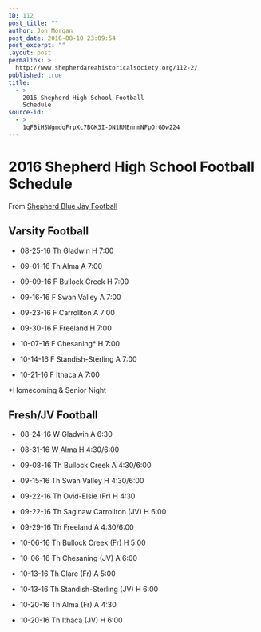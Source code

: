 ```yaml
---
ID: 112
post_title: ""
author: Jon Morgan
post_date: 2016-08-10 23:09:54
post_excerpt: ""
layout: post
permalink: >
  http://www.shepherdareahistoricalsociety.org/112-2/
published: true
title:
  - >
    2016 Shepherd High School Football
    Schedule
source-id:
  - >
    1qFBiHSWgmdqFrpXc7BGK3I-DN1RMEnnmNFpOrGDw224
---
```

# 2016 Shepherd High School Football Schedule

From [Shepherd Blue Jay Football](https://www.facebook.com/shepherdfootball/posts/583499215158907)

## Varsity Football

* 08-25-16 Th Gladwin H 7:00

* 09-01-16 Th Alma A 7:00

* 09-09-16 F Bullock Creek H 7:00

* 09-16-16 F Swan Valley A 7:00

* 09-23-16 F Carrollton A 7:00

* 09-30-16 F Freeland H 7:00

* 10-07-16 F Chesaning* H 7:00

* 10-14-16 F Standish-Sterling A 7:00

* 10-21-16 F Ithaca A 7:00

*Homecoming &amp; Senior Night

## Fresh/JV Football

* 08-24-16 W Gladwin A 6:30

* 08-31-16 W Alma H 4:30/6:00

* 09-08-16 Th Bullock Creek A 4:30/6:00

* 09-15-16 Th Swan Valley H 4:30/6:00

* 09-22-16 Th Ovid-Elsie (Fr) H 4:30

* 09-22-16 Th Saginaw Carrollton (JV) H 6:00

* 09-29-16 Th Freeland A 4:30/6:00

* 10-06-16 Th Bullock Creek (Fr) H 5:00

* 10-06-16 Th Chesaning (JV) A 6:00

* 10-13-16 Th Clare (Fr) A 5:00

* 10-13-16 Th Standish-Sterling (JV) H 6:00

* 10-20-16 Th Alma (Fr) A 4:30

* 10-20-16 Th Ithaca (JV) H 6:00
